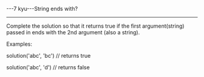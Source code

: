 ---7 kyu---String ends with?

---

Complete the solution so that it returns true if the first argument(string) passed in ends with the 2nd argument (also a string).

Examples:

solution('abc', 'bc') // returns true

solution('abc', 'd') // returns false
